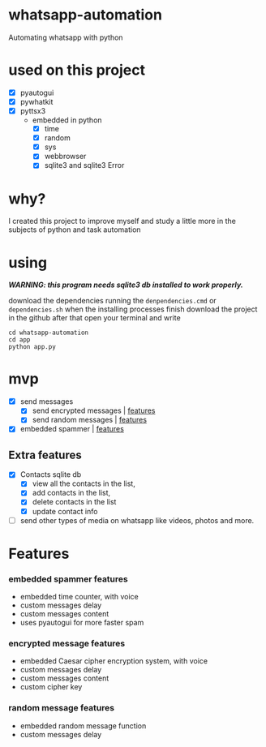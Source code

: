 # whatsapp-automation
 Automating whatsapp with python
# used on this project
- [x] pyautogui
- [x] pywhatkit
- [x] pyttsx3
    * embedded in python
        - [x] time
        - [x] random
        - [x] sys
        - [x] webbrowser
        - [x] sqlite3 and sqlite3 Error
    
# why?
I created this project to improve myself and study a little more in the subjects of python and task automation

# using
***WARNING: this program needs sqlite3 db installed to work properly.***

download the dependencies running the ``denpendencies.cmd`` or ``dependencies.sh`` when the installing processes finish 
download the project in the github after that open your terminal and write 
```
cd whatsapp-automation
cd app
python app.py
```

# mvp

- [x] send messages 
    - [x] send encrypted messages  | [features](#sem)
    - [x] send random messages | [features](#srm)
- [x] embedded spammer | [features](#spammerfeatures)

## Extra features
- [x] Contacts sqlite db
    - [x] view all the contacts in the list,
    - [x] add contacts in the list,
    - [x] delete contacts in the list
    - [x] update contact info
- [ ] send other types of media on whatsapp like videos, photos and more.

# Features

<div id="spammerfeatures">
    <h3>embedded spammer features</h3>
    <ul>
        <li>embedded time counter, with voice</li>
        <li>custom messages delay</li>
        <li>custom messages content</li>
        <li>uses pyautogui for more faster spam</li>
    </ul>
</div>
<div id="sem">
    <h3>encrypted message features</h3>
    <ul>
        <li>embedded Caesar cipher encryption system, with voice</li>
        <li>custom messages delay</li>
        <li>custom messages content</li>
        <li>custom cipher key</li>
    </ul>
</div>
<div id="srm">
    <h3>random message features</h3>
    <ul>
        <li>embedded random message function</li>
        <li>custom messages delay</li>
    </ul>
</div>
